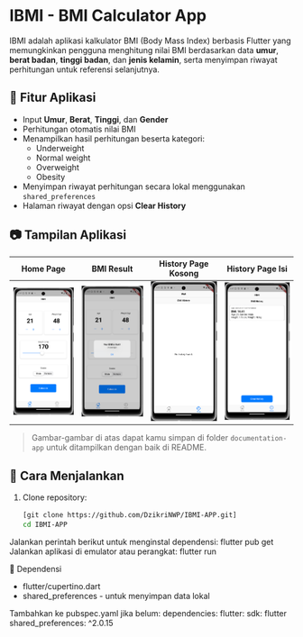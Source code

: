 # IBMI - BMI Calculator App

IBMI adalah aplikasi kalkulator BMI (Body Mass Index) berbasis Flutter yang memungkinkan pengguna menghitung nilai BMI berdasarkan data **umur**, **berat badan**, **tinggi badan**, dan **jenis kelamin**, serta menyimpan riwayat perhitungan untuk referensi selanjutnya.

## 📱 Fitur Aplikasi

- Input **Umur**, **Berat**, **Tinggi**, dan **Gender**
- Perhitungan otomatis nilai BMI
- Menampilkan hasil perhitungan beserta kategori: 
  - Underweight
  - Normal weight
  - Overweight
  - Obesity
- Menyimpan riwayat perhitungan secara lokal menggunakan `shared_preferences`
- Halaman riwayat dengan opsi **Clear History**

## 📷 Tampilan Aplikasi

| Home Page | BMI Result | History Page Kosong | History Page Isi |
|-----------|------------|----------------------|------------------|
| ![main_page](documentation-app/main_page.png) | ![popup](documentation-app/popup_message.png) | ![empty](documentation-app/history_empty.png) | ![filled](documentation-app/history_filled.png) |

> Gambar-gambar di atas dapat kamu simpan di folder `documentation-app` untuk ditampilkan dengan baik di README.



## 🧪 Cara Menjalankan

1. Clone repository:

   ```bash
   [git clone https://github.com/DzikriNWP/IBMI-APP.git]
   cd IBMI-APP
   
Jalankan perintah berikut untuk menginstal dependensi:
flutter pub get
Jalankan aplikasi di emulator atau perangkat:
flutter run

🧰 Dependensi
- flutter/cupertino.dart
- shared_preferences - untuk menyimpan data lokal

Tambahkan ke pubspec.yaml jika belum:
dependencies:
  flutter:
    sdk: flutter
  shared_preferences: ^2.0.15
